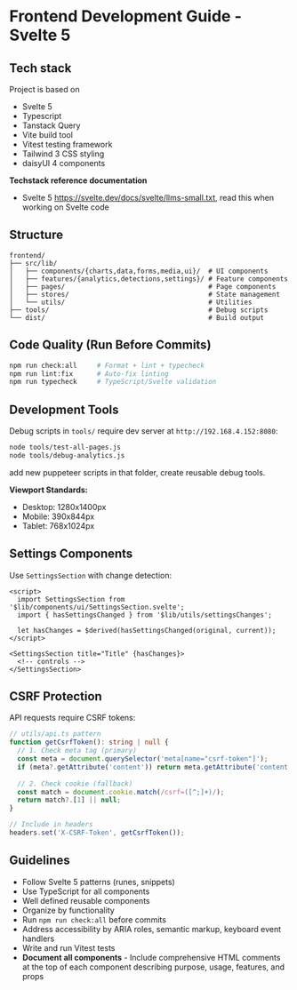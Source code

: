 # Frontend Development Guide - Svelte 5

## Tech stack

Project is based on

- Svelte 5
- Typescript
- Tanstack Query
- Vite build tool
- Vitest testing framework
- Tailwind 3 CSS styling
- daisyUI 4 components

**Techstack reference documentation**

- Svelte 5 https://svelte.dev/docs/svelte/llms-small.txt, read this when working on Svelte code

## Structure

```
frontend/
├── src/lib/
│   ├── components/{charts,data,forms,media,ui}/  # UI components
│   ├── features/{analytics,detections,settings}/ # Feature components
│   ├── pages/                                    # Page components
│   ├── stores/                                   # State management
│   └── utils/                                    # Utilities
├── tools/                                        # Debug scripts
└── dist/                                         # Build output
```

## Code Quality (Run Before Commits)

```bash
npm run check:all     # Format + lint + typecheck
npm run lint:fix      # Auto-fix linting
npm run typecheck     # TypeScript/Svelte validation
```

## Development Tools

Debug scripts in `tools/` require dev server at `http://192.168.4.152:8080`:

```bash
node tools/test-all-pages.js
node tools/debug-analytics.js
```

add new puppeteer scripts in that folder, create reusable debug tools.

**Viewport Standards:**

- Desktop: 1280x1400px
- Mobile: 390x844px
- Tablet: 768x1024px

## Settings Components

Use `SettingsSection` with change detection:

```svelte
<script>
  import SettingsSection from '$lib/components/ui/SettingsSection.svelte';
  import { hasSettingsChanged } from '$lib/utils/settingsChanges';

  let hasChanges = $derived(hasSettingsChanged(original, current));
</script>

<SettingsSection title="Title" {hasChanges}>
  <!-- controls -->
</SettingsSection>
```

## CSRF Protection

API requests require CSRF tokens:

```typescript
// utils/api.ts pattern
function getCsrfToken(): string | null {
  // 1. Check meta tag (primary)
  const meta = document.querySelector('meta[name="csrf-token"]');
  if (meta?.getAttribute('content')) return meta.getAttribute('content');
  
  // 2. Check cookie (fallback)
  const match = document.cookie.match(/csrf=([^;]+)/);
  return match?.[1] || null;
}

// Include in headers
headers.set('X-CSRF-Token', getCsrfToken());
```

## Guidelines

- Follow Svelte 5 patterns (runes, snippets)
- Use TypeScript for all components
- Well defined reusable components
- Organize by functionality
- Run `npm run check:all` before commits
- Address accessibility by ARIA roles, semantic markup, keyboard event handlers
- Write and run Vitest tests
- **Document all components** - Include comprehensive HTML comments at the top of each component describing purpose, usage, features, and props
